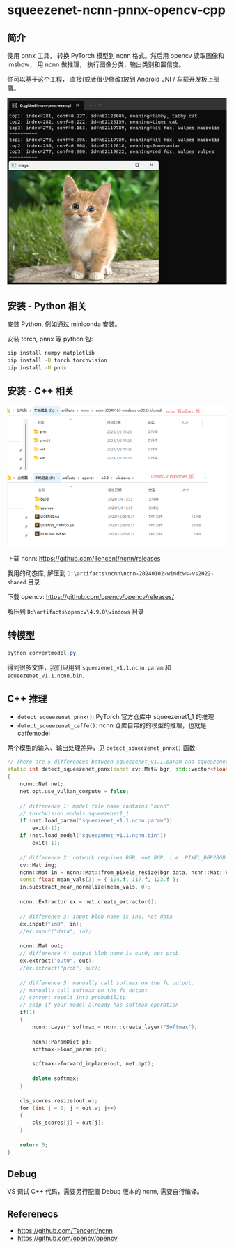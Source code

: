 # squeezenet-ncnn-pnnx-opencv-cpp

## 简介

使用 pnnx 工具， 转换 PyTorch 模型到 ncnn 格式。然后用 opencv 读取图像和imshow， 用 ncnn 做推理， 执行图像分类，输出类别和置信度。

你可以基于这个工程， 直接(或者很少修改)放到 Android JNI / 车载开发板上部署。

![](output.png)

## 安装 - Python 相关

安装 Python, 例如通过 miniconda 安装。

安装 torch, pnnx 等 python 包:

```bash
pip install numpy matplotlib
pip install -U torch torchvision
pip install -U pnnx
```

## 安装 - C++ 相关

![](cpp_packages.png)

下载 ncnn: https://github.com/Tencent/ncnn/releases

我用的动态库, 解压到 `D:\artifacts\ncnn\ncnn-20240102-windows-vs2022-shared` 目录

下载 opencv: https://github.com/opencv/opencv/releases/

解压到 `D:\artifacts\opencv\4.9.0\windows` 目录

## 转模型

```powershell
python convertmodel.py
```

得到很多文件，我们只用到 `squeezenet_v1.1.ncnn.param` 和 `squeezenet_v1.1.ncnn.bin`.

## C++ 推理

- `detect_squeezenet_pnnx()`: PyTorch 官方仓库中 squeezenet1_1 的推理
- `detect_squeezenet_caffe()`: ncnn 仓库自带的的模型的推理，也就是 caffemodel

两个模型的输入、输出处理差异，见 `detect_squeezenet_pnnx()` 函数:
```cpp
// There are 5 differences between squeezenet_v1.1.param and squeezenet_v1.1.ncnn.param
static int detect_squeezenet_pnnx(const cv::Mat& bgr, std::vector<float>& cls_scores)
{
    ncnn::Net net;
    net.opt.use_vulkan_compute = false;

    // difference 1: model file name contains "ncnn"
    // torchvision.models.squeezenet1_1
    if (net.load_param("squeezenet_v1.1.ncnn.param"))
        exit(-1);
    if (net.load_model("squeezenet_v1.1.ncnn.bin"))
        exit(-1);

    // difference 2: network requires RGB, not BGR. i.e. PIXEL_BGR2RGB instead of PIXEL_BGR
    cv::Mat img;
    ncnn::Mat in = ncnn::Mat::from_pixels_resize(bgr.data, ncnn::Mat::PIXEL_BGR2RGB, bgr.cols, bgr.rows, 227, 227);
    const float mean_vals[3] = { 104.f, 117.f, 123.f };
    in.substract_mean_normalize(mean_vals, 0);

    ncnn::Extractor ex = net.create_extractor();

    // difference 3: input blob name is in0, not data
    ex.input("in0", in);
    //ex.input("data", in);

    ncnn::Mat out;
    // difference 4: output blob name is out0, not prob
    ex.extract("out0", out);
    //ex.extract("prob", out);

    // difference 5: manually call softmax on the fc output.
    // manually call softmax on the fc output
    // convert result into probability
    // skip if your model already has softmax operation
    if(1)
    {
        ncnn::Layer* softmax = ncnn::create_layer("Softmax");

        ncnn::ParamDict pd;
        softmax->load_param(pd);

        softmax->forward_inplace(out, net.opt);

        delete softmax;
    }

    cls_scores.resize(out.w);
    for (int j = 0; j < out.w; j++)
    {
        cls_scores[j] = out[j];
    }

    return 0;
}
```

## Debug

VS 调试 C++ 代码，需要另行配置 Debug 版本的 ncnn, 需要自行编译。

## Referenecs

- https://github.com/Tencent/ncnn
- https://github.com/opencv/opencv
